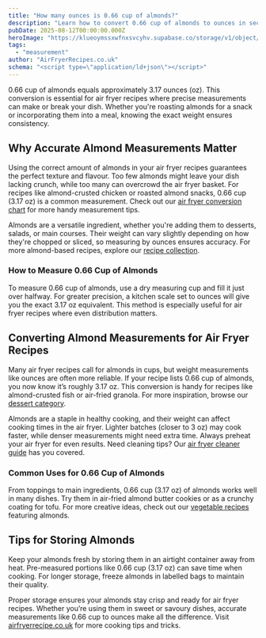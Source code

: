 ```yaml
---
title: "How many ounces is 0.66 cup of almonds?"
description: "Learn how to convert 0.66 cup of almonds to ounces in seconds with our simple guide. Perfect for air fryer recipes and precise measurements!"
pubDate: 2025-08-12T00:00:00.000Z
heroImage: "https://klueoymssxwfnxsvcyhv.supabase.co/storage/v1/object/public/md/how-many-ounces-is-066-cup-of-almonds-6fb4ab77.webp"
tags:
  - "measurement"
author: "AirFryerRecipes.co.uk"
schema: "<script type=\"application/ld+json\"></script>"
---
```


<p>0.66 cup of almonds equals approximately 3.17 ounces (oz). This conversion is essential for air fryer recipes where precise measurements can make or break your dish. Whether you're roasting almonds for a snack or incorporating them into a meal, knowing the exact weight ensures consistency.</p>

<h2>Why Accurate Almond Measurements Matter</h2>  
<p>Using the correct amount of almonds in your air fryer recipes guarantees the perfect texture and flavour. Too few almonds might leave your dish lacking crunch, while too many can overcrowd the air fryer basket. For recipes like almond-crusted chicken or roasted almond snacks, 0.66 cup (3.17 oz) is a common measurement. Check out our <a href=https://www.airfryerrecipe.co.uk/air-fryer-conversion-chart>air fryer conversion chart</a> for more handy measurement tips.</p>  

<p>Almonds are a versatile ingredient, whether you're adding them to desserts, salads, or main courses. Their weight can vary slightly depending on how they're chopped or sliced, so measuring by ounces ensures accuracy. For more almond-based recipes, explore our <a href=https://www.airfryerrecipe.co.uk/recipes>recipe collection</a>.</p>  

<h3>How to Measure 0.66 Cup of Almonds</h3>  
<p>To measure 0.66 cup of almonds, use a dry measuring cup and fill it just over halfway. For greater precision, a kitchen scale set to ounces will give you the exact 3.17 oz equivalent. This method is especially useful for air fryer recipes where even distribution matters.</p>  

<h2>Converting Almond Measurements for Air Fryer Recipes</h2>  
<p>Many air fryer recipes call for almonds in cups, but weight measurements like ounces are often more reliable. If your recipe lists 0.66 cup of almonds, you now know it’s roughly 3.17 oz. This conversion is handy for recipes like almond-crusted fish or air-fried granola. For more inspiration, browse our <a href=https://www.airfryerrecipe.co.uk/recipe-category/dessert>dessert category</a>.</p>  

<p>Almonds are a staple in healthy cooking, and their weight can affect cooking times in the air fryer. Lighter batches (closer to 3 oz) may cook faster, while denser measurements might need extra time. Always preheat your air fryer for even results. Need cleaning tips? Our <a href=https://www.airfryerrecipe.co.uk/air-fryer-cleaner>air fryer cleaner guide</a> has you covered.</p>  

<h3>Common Uses for 0.66 Cup of Almonds</h3>  
<p>From toppings to main ingredients, 0.66 cup (3.17 oz) of almonds works well in many dishes. Try them in air-fried almond butter cookies or as a crunchy coating for tofu. For more creative ideas, check out our <a href=https://www.airfryerrecipe.co.uk/recipe-category/vegetables>vegetable recipes</a> featuring almonds.</p>  

<h2>Tips for Storing Almonds</h2>  
<p>Keep your almonds fresh by storing them in an airtight container away from heat. Pre-measured portions like 0.66 cup (3.17 oz) can save time when cooking. For longer storage, freeze almonds in labelled bags to maintain their quality.</p>  

<p>Proper storage ensures your almonds stay crisp and ready for air fryer recipes. Whether you’re using them in sweet or savoury dishes, accurate measurements like 0.66 cup to ounces make all the difference. Visit <a href=https://www.airfryerrecipe.co.uk>airfryerrecipe.co.uk</a> for more cooking tips and tricks.</p>